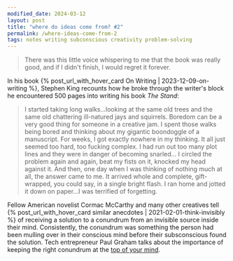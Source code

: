 ```yaml
---
modified_date: 2024-03-12
layout: post
title: "where do ideas come from? #2"
permalink: /where-ideas-come-from-2
tags: notes writing subconscious creativity problem-solving
---
```


> There was this little voice whispering to me that the book was really good, and if I didn't finish, I would regret it forever.
<!--more-->

In his book {% post_url_with_hover_card On Writing | 2023-12-09-on-writing %}, Stephen King recounts how he broke through the writer's block he encountered 500 pages into writing his book _The Stand_:

> I started taking long walks...looking at the same old trees and the same old chattering ill-natured jays and squirrels. Boredom can be a very good thing for someone in a creative jam. I spent those walks being bored and thinking about my gigantic boondoggle of a manuscript. For weeks, I got exactly nowhere in my thinking. It all just seemed too hard, too fucking complex. I had run out too many plot lines and they were in danger of becoming snarled... I circled the problem again and again, beat my fists on it, knocked my head against it. And then, one day when I was thinking of  nothing much at all, the answer came to me. It arrived whole and complete, gift-wrapped, you could say, in a single bright flash. I ran home and jotted it down on paper...I was terrified of forgetting.

Fellow American novelist Cormac McCarthy and many other creatives tell {% post_url_with_hover_card similar anecdotes | 2021-02-01-think-invisibly %} of receiving a solution to a conundrum from an invisible source inside their mind.
Consistently, the conundrum was something the person had been mulling over in their conscious mind before their subsconscious found the solution.
Tech entrepreneur Paul Graham talks about the importance of keeping the right conundrum at the [top of your mind](http://www.paulgraham.com/top.html).
